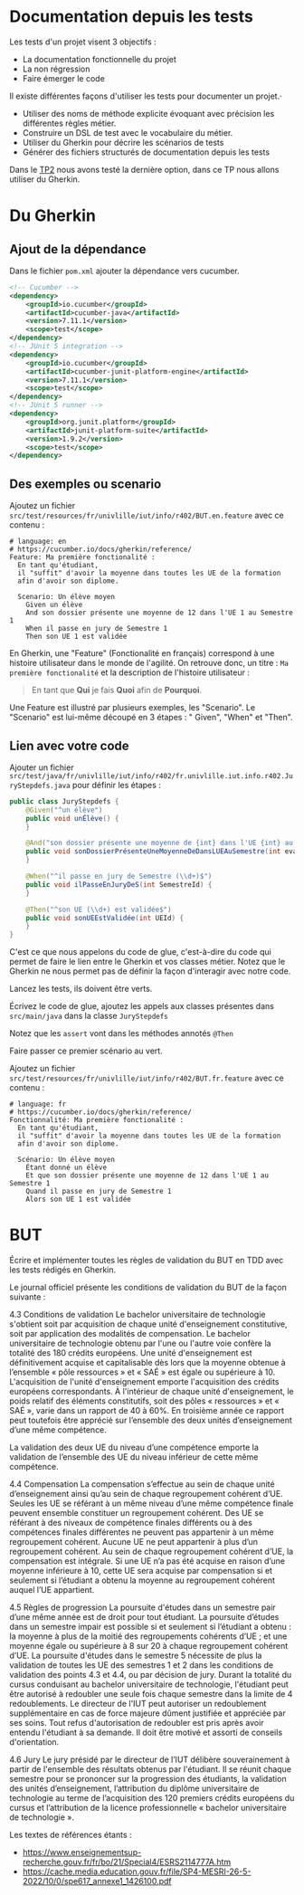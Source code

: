 # Documentation depuis les tests

Les tests d'un projet visent 3 objectifs :

* La documentation fonctionnelle du projet
* La non régression
* Faire émerger le code

Il existe différentes façons d'utiliser les tests pour documenter un projet.·

* Utiliser des noms de méthode explicite évoquant avec précision les différentes règles métier.
* Construire un DSL de test avec le vocabulaire du métier.
* Utiliser du Gherkin pour décrire les scénarios de tests
* Générer des fichiers structurés de documentation depuis les tests

Dans le [TP2](../tp2/) nous avons testé la dernière option, dans ce TP nous allons utiliser du Gherkin.

# Du Gherkin

## Ajout de la dépendance

Dans le fichier `pom.xml` ajouter la dépendance vers cucumber.

```xml
<!-- Cucumber -->
<dependency>
    <groupId>io.cucumber</groupId>
    <artifactId>cucumber-java</artifactId>
    <version>7.11.1</version>
    <scope>test</scope>
</dependency>
<!-- JUnit 5 integration -->
<dependency>
    <groupId>io.cucumber</groupId>
    <artifactId>cucumber-junit-platform-engine</artifactId>
    <version>7.11.1</version>
    <scope>test</scope>
</dependency>
<!-- JUnit 5 runner -->
<dependency>
    <groupId>org.junit.platform</groupId>
    <artifactId>junit-platform-suite</artifactId>
    <version>1.9.2</version>
    <scope>test</scope>
</dependency>
```

## Des exemples ou scenario

Ajoutez un fichier `src/test/resources/fr/univlille/iut/info/r402/BUT.en.feature` avec ce contenu :

```gherkin
# language: en
# https://cucumber.io/docs/gherkin/reference/
Feature: Ma première fonctionalité :
  En tant qu'étudiant,
  il "suffit" d'avoir la moyenne dans toutes les UE de la formation
  afin d'avoir son diplome.

  Scenario: Un élève moyen
    Given un élève
    And son dossier présente une moyenne de 12 dans l'UE 1 au Semestre 1
    When il passe en jury de Semestre 1
    Then son UE 1 est validée
```

En Gherkin, une "Feature" (Fonctionalité en français) correspond à une histoire utilisateur dans le monde de l'agilité.
On retrouve donc, un titre : `Ma première fonctionalité` et la description de l'histoire utilisateur :

> En tant que **Qui** je fais **Quoi** afin de **Pourquoi**.

Une Feature est illustré par plusieurs exemples, les "Scenario". Le "Scenario" est lui-même découpé en 3 étapes : "
Given", "When" et "Then".

## Lien avec votre code

Ajouter un fichier `src/test/java/fr/univlille/iut/info/r402/fr.univlille.iut.info.r402.JuryStepdefs.java` pour définir
les étapes :

```java
public class JuryStepdefs {
    @Given("^un élève")
    public void unÉlève() {
    }

    @And("son dossier présente une moyenne de {int} dans l'UE {int} au Semestre {int}")
    public void sonDossierPrésenteUneMoyenneDeDansLUEAuSemestre(int evaluation, int UEId, int SemestreId) {
    }

    @When("^il passe en jury de Semestre (\\d+)$")
    public void ilPasseEnJuryDeS(int SemestreId) {
    }

    @Then("^son UE (\\d+) est validée$")
    public void sonUEEstValidée(int UEId) {
    }
}
```

C'est ce que nous appelons du code de glue, c'est-à-dire du code qui permet de faire le lien entre le Gherkin et vos
classes métier.
Notez que le Gherkin ne nous permet pas de définir la façon d'interagir avec notre code.

Lancez les tests, ils doivent être verts.

Écrivez le code de glue, ajoutez les appels aux classes présentes dans `src/main/java` dans la classe `JuryStepdefs`

Notez que les `assert` vont dans les méthodes annotés `@Then`

Faire passer ce premier scénario au vert.

Ajoutez un fichier `src/test/resources/fr/univlille/iut/info/r402/BUT.fr.feature` avec ce contenu :

```gherkin
# language: fr
# https://cucumber.io/docs/gherkin/reference/
Fonctionnalité: Ma première fonctionalité :
  En tant qu'étudiant,
  il "suffit" d'avoir la moyenne dans toutes les UE de la formation
  afin d'avoir son diplome.

  Scénario: Un élève moyen
    Étant donné un élève
    Et que son dossier présente une moyenne de 12 dans l'UE 1 au Semestre 1
    Quand il passe en jury de Semestre 1
    Alors son UE 1 est validée
```

# BUT

Écrire et implémenter toutes les règles de validation du BUT en TDD avec les tests rédigés en Gherkin.


Le journal officiel présente les conditions de validation du BUT de la façon suivante :

4.3 Conditions de validation
Le bachelor universitaire de technologie s'obtient soit par acquisition de
chaque unité d'enseignement constitutive, soit par application des modalités de
compensation. Le bachelor universitaire de technologie obtenu par l'une ou
l'autre voie confère la totalité des 180 crédits européens. Une unité
d'enseignement est définitivement acquise et capitalisable dès lors que la
moyenne obtenue à l’ensemble « pôle ressources » et « SAÉ » est égale ou
supérieure à 10. L'acquisition de l'unité d'enseignement emporte l'acquisition
des crédits européens correspondants. À l'intérieur de chaque unité
d'enseignement, le poids relatif des éléments constitutifs, soit des pôles «
ressources » et « SAÉ », varie dans un rapport de 40 à 60%. En troisième année
ce rapport peut toutefois être apprécié sur l’ensemble des deux unités
d’enseignement d’une même compétence.

La validation des deux UE du niveau d’une compétence emporte la validation de
l’ensemble des UE du niveau inférieur de cette même compétence.

4.4 Compensation
La compensation s’effectue au sein de chaque unité d’enseignement ainsi qu’au
sein de chaque regroupement cohérent d’UE. Seules les UE se référant à un même
niveau d’une même compétence finale peuvent ensemble constituer un regroupement
cohérent. Des UE se référant à des niveaux de compétence finales différents ou
à des compétences finales différentes ne peuvent pas appartenir à un même
regroupement cohérent. Aucune UE ne peut appartenir à plus d’un regroupement
cohérent. Au sein de chaque regroupement cohérent d’UE, la compensation est
intégrale. Si une UE n’a pas été acquise en raison d’une moyenne inférieure à
10, cette UE sera acquise par compensation si et seulement si l’étudiant a
obtenu la moyenne au regroupement cohérent auquel l’UE appartient.

4.5 Règles de progression
La poursuite d'études dans un semestre pair d’une même année est de droit pour
tout étudiant. La poursuite d’études dans un semestre impair est possible si et
seulement si l’étudiant a obtenu : la moyenne à plus de la moitié des
regroupements cohérents d’UE ; et une moyenne égale ou supérieure à 8 sur 20 à
chaque regroupement cohérent d’UE. La poursuite d'études dans le semestre 5
nécessite de plus la validation de toutes les UE des semestres 1 et 2 dans les
conditions de validation des points 4.3 et 4.4, ou par décision de jury.
Durant la totalité du cursus conduisant au bachelor universitaire de
technologie, l'étudiant peut être autorisé à redoubler une seule fois chaque
semestre dans la limite de 4 redoublements. Le directeur de l'IUT peut
autoriser un redoublement supplémentaire en cas de force majeure dûment
justifiée et appréciée par ses soins. Tout refus d'autorisation de redoubler
est pris après avoir entendu l'étudiant à sa demande. Il doit être motivé et
assorti de conseils d'orientation.

4.6 Jury
Le jury présidé par le directeur de l’IUT délibère souverainement à partir de
l'ensemble des résultats obtenus par l'étudiant. Il se réunit chaque semestre
pour se prononcer sur la progression des étudiants, la validation des unités
d’enseignement, l’attribution du diplôme universitaire de technologie au terme
de l’acquisition des 120 premiers crédits européens du cursus et l’attribution
de la licence professionnelle « bachelor universitaire de technologie ».

Les textes de références étants :

* https://www.enseignementsup-recherche.gouv.fr/fr/bo/21/Special4/ESRS2114777A.htm
* https://cache.media.education.gouv.fr/file/SP4-MESRI-26-5-2022/10/0/spe617_annexe1_1426100.pdf

